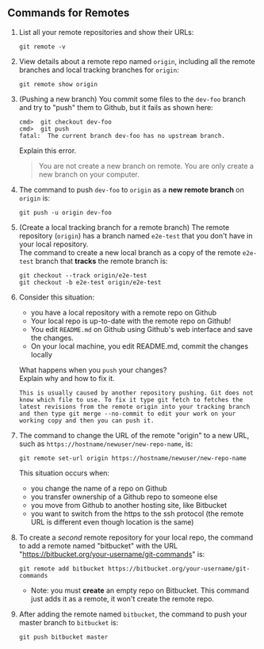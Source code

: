 ## Commands for Remotes

1. List all your remote repositories and show their URLs:
   ```
   git remote -v
   ```

2. View details about a remote repo named `origin`, including all the remote branches and local tracking branches
   for `origin`:
   ```
   git remote show origin
   ```


3. (Pushing a new branch) You commit some files to the `dev-foo` branch and try to "push" them to Github, but it fails
   as shown here:

   ```
   cmd>  git checkout dev-foo
   cmd>  git push
   fatal:  The current branch dev-foo has no upstream branch. 
   ```
   Explain this error.

   > You are not create a new branch on remote. You are only create a new branch on your computer.


4. The command to push `dev-foo` to `origin` as a **new remote branch** on `origin` is:
   ``` 
   git push -u origin dev-foo
   ```


5. (Create a local tracking branch for a remote branch) The remote repository (`origin`) has a branch named `e2e-test`
   that you don't have in your local repository.   
   The command to create a new local branch as a copy of the remote `e2e-test` branch that **tracks** the remote branch
   is:
   ```
   git checkout --track origin/e2e-test
   git checkout -b e2e-test origin/e2e-test
   ```

6. Consider this situation:
    - you have a local repository with a remote repo on Github
    - Your local repo is up-to-date with the remote repo on Github!
    - You edit `README.md` on Github using Github's web interface and save the changes.
    - On your local machine, you edit README.md, commit the changes locally

   What happens when you `push` your changes?    
   Explain why and how to fix it.
   ```
   This is usually caused by another repository pushing. Git does not know which file to use. To fix it type git fetch to fetches the latest revisions from the remote origin into your tracking branch and then type git merge --no-commit to edit your work on your working copy and then you can push it.
   ``` 


7. The command to change the URL of the remote "origin" to a new URL, such as `https://hostname/newuser/new-repo-name`,
   is:
   ```
   git remote set-url origin https://hostname/newuser/new-repo-name
   ```
   This situation occurs when:
    - you change the name of a repo on Github
    - you transfer ownership of a Github repo to someone else
    - you move from Github to another hosting site, like Bitbucket
    - you want to switch from the https to the ssh protocol (the remote URL is different even though location is the
      same)


8. To create a *second* remote repository for your local repo, the command to add a remote named "bitbucket" with the
   URL "https://bitbucket.org/your-username/git-commands" is:
   ```
   git remote add bitbucket https://bitbucket.org/your-username/git-commands
   ```
    - Note: you must **create** an empty repo on Bitbucket. This command just adds it as a remote, it won't create the
      remote repo.


9. After adding the remote named `bitbucket`, the command to push your master branch to `bitbucket` is:
   ```
   git push bitbucket master
   ```


